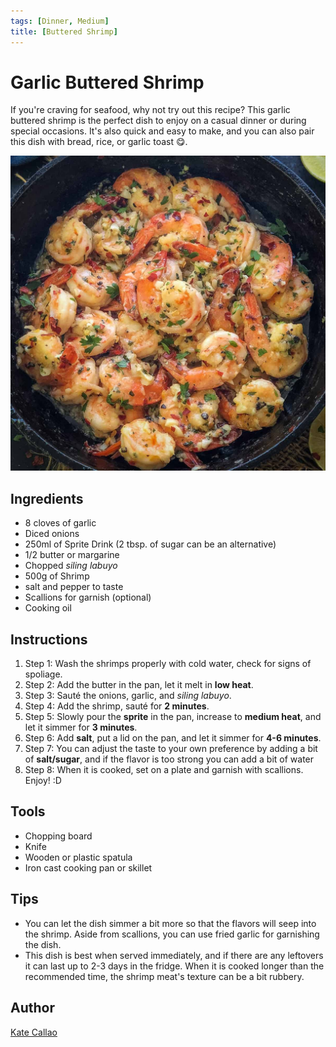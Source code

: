 ```yaml
---
tags: [Dinner, Medium]
title: [Buttered Shrimp]
---
```


<TagLinks />

# Garlic Buttered Shrimp

If you're craving for seafood, why not try out this recipe? This garlic buttered shrimp is the perfect dish to enjoy on a casual dinner or during special occasions. It's also quick and easy to make, and you can also pair this dish with bread, rice, or garlic toast 😋.

<p align="center">
  <img src="../assets/images/Garlic-Butter-Shrimp.jpg"></img>
</p>

## Ingredients

- 8 cloves of garlic
- Diced onions
- 250ml of Sprite Drink (2 tbsp. of sugar can be an alternative)
- 1/2 butter or margarine
- Chopped *siling labuyo*
- 500g of Shrimp
- salt and pepper to taste
- Scallions for garnish (optional)
- Cooking oil

## Instructions

1. Step 1: Wash the shrimps properly with cold water, check for signs of spoliage.
2. Step 2: Add the butter in the pan, let it melt in **low heat**.
3. Step 3: Sauté the onions, garlic, and *siling labuyo*.
4. Step 4: Add the shrimp, sauté for **2 minutes**.
5. Step 5: Slowly pour the **sprite** in the pan, increase to **medium heat**, and let it simmer for **3 minutes**.
6. Step 6: Add **salt**, put a lid on the pan, and let it simmer for **4-6 minutes**.
7. Step 7: You can adjust the taste to your own preference by adding a bit of **salt/sugar**, and if the flavor is too strong you can add a bit of water
8. Step 8: When it is cooked, set on a plate and garnish with scallions. Enjoy! :D

## Tools

- Chopping board
- Knife
- Wooden or plastic spatula
- Iron cast cooking pan or skillet

## Tips

- You can let the dish simmer a bit more so that the flavors will seep into the shrimp. Aside from scallions, you can use fried garlic for garnishing the dish.
- This dish is best when served immediately, and if there are any leftovers it can last up to 2-3 days in the fridge. When it is cooked longer than the recommended time, the shrimp meat's texture can be a bit rubbery.
  
## Author

[Kate Callao](www.linkedin.com/in/kate-callao-687896282)
